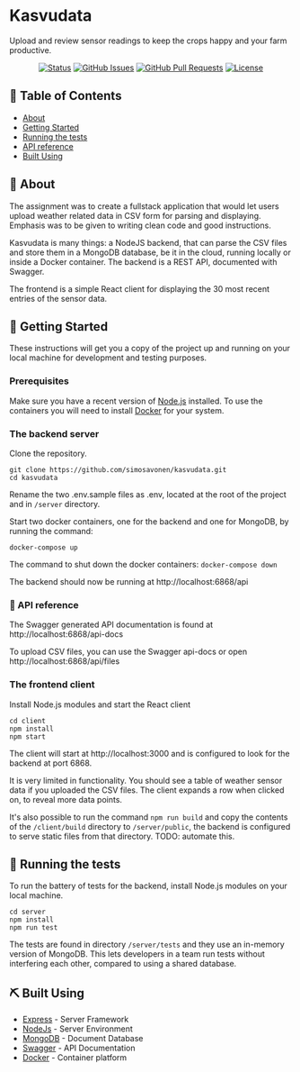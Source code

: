 

# Kasvudata
Upload and review sensor readings to keep the crops happy and your farm productive. 

<div align="center">

  [![Status](https://img.shields.io/badge/status-active-success.svg)]() 
  [![GitHub Issues](https://img.shields.io/github/issues/simosavonen/kasvudata.svg)](https://github.com/simosavonen/kasvudata/issues)
  [![GitHub Pull Requests](https://img.shields.io/github/issues-pr/simosavonen/kasvudata.svg)](https://github.com/simosavonen/kasvudata/pulls)
  [![License](https://img.shields.io/badge/license-MIT-blue.svg)](/LICENSE)

</div>

## 📝 Table of Contents
- [About](#about)
- [Getting Started](#getting_started)
- [Running the tests](#tests)
- [API reference](#apidoc)
- [Built Using](#built_using)


## 🧐 About <a name = "about"></a>
The assignment was to create a fullstack application that would let users upload weather related data in CSV form for parsing and displaying. Emphasis was to be given to writing clean code and good instructions.

Kasvudata is many things: a NodeJS backend, that can parse the CSV files and store them in a MongoDB database, be it in the cloud, running locally or inside a Docker container. The backend is a REST API, documented with Swagger.

The frontend is a simple React client for displaying the 30 most recent entries of the sensor data.

  
## 🏁 Getting Started <a name = "getting_started"></a>
These instructions will get you a copy of the project up and running on your local machine for development and testing purposes. 

### Prerequisites
Make sure you have a recent version of <a href="https://nodejs.org/en/" rel="noopener">Node.js</a> installed. To use the containers you will need to install <a href="https://www.docker.com/" rel="noopener">Docker</a> for your system. 

### The backend server
Clone the repository.

```
git clone https://github.com/simosavonen/kasvudata.git
cd kasvudata
```

Rename the two .env.sample files as .env, located at the root of the project and in `/server` directory.

Start two docker containers, one for the backend and one for MongoDB, by running the command:

```
docker-compose up
```

The command to shut down the docker containers: `docker-compose down`

The backend should now be running at http://localhost:6868/api

### 📓 API reference <a name = "apidoc"></a>
The Swagger generated API documentation is found at http://localhost:6868/api-docs

To upload CSV files, you can use the Swagger api-docs or open http://localhost:6868/api/files

### The frontend client
Install Node.js modules and start the React client

```
cd client
npm install
npm start
```

The client will start at http://localhost:3000 and is configured to look for the backend at port 6868.

It is very limited in functionality. You should see a table of weather sensor data if you uploaded the CSV files. The client expands a row when clicked on, to reveal more data points.

It's also possible to run the command `npm run build` and copy the contents of the `/client/build` directory to `/server/public`, the backend is configured to serve static files from that directory.
TODO: automate this.


## 🔧 Running the tests <a name = "tests"></a>

To run the battery of tests for the backend, install Node.js modules on your local machine.

```
cd server
npm install
npm run test
``` 

The tests are found in directory `/server/tests` and they use an in-memory version of MongoDB. This lets developers in a team run tests without interfering each other, compared to using a shared database.


## ⛏️ Built Using <a name = "built_using"></a>
- [Express](https://expressjs.com/) - Server Framework
- [NodeJs](https://nodejs.org/en/) - Server Environment
- [MongoDB](https://mongodb.com) - Document Database
- [Swagger](https://swagger.io/) - API Documentation
- [Docker](https://www.docker.com/) - Container platform
